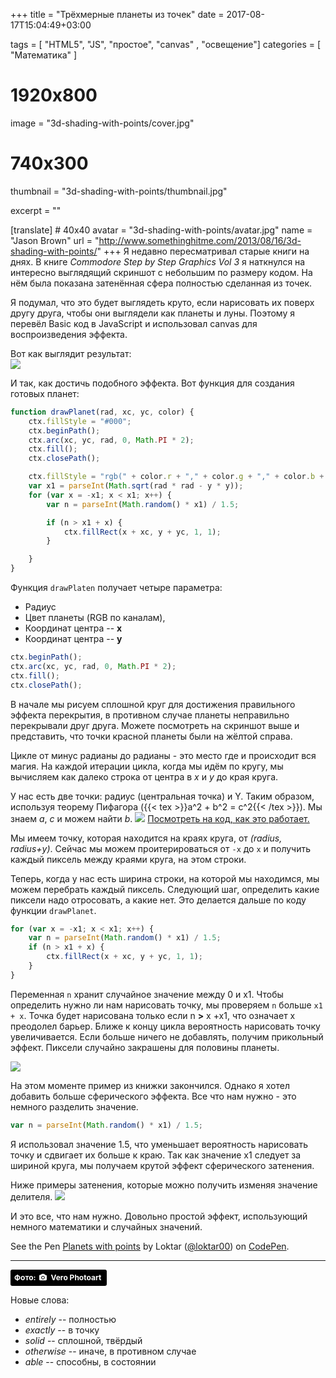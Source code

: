 +++
title = "Трёхмерные планеты из точек"
date = 2017-08-17T15:04:49+03:00

tags = [ "HTML5", "JS", "простое", "canvas" , "освещение"]
categories = [ "Математика" ]

# 1920x800
image = "3d-shading-with-points/cover.jpg"
# 740x300
thumbnail = "3d-shading-with-points/thumbnail.jpg"

excerpt = ""

[translate]
    # 40x40
    avatar = "3d-shading-with-points/avatar.jpg"
    name = "Jason Brown"
    url = "http://www.somethinghitme.com/2013/08/16/3d-shading-with-points/"
+++
Я недавно пересматривал старые книги на днях. В книге _Commodore Step by Step Graphics Vol 3_ я наткнулся на интересно выглядящий скриншот с небольшим по размеру кодом. На нём была показана затенённая сфера полностью сделанная из точек.
<!--more-->

Я подумал, что это будет выглядеть круто, если нарисовать их поверх другу друга, чтобы они выглядели как планеты и луны. Поэтому я перевёл Basic код в JavaScript и использовал canvas для воспроизведения эффекта.  

Вот как выглядит результат:  
![](/image/3d-shading-with-points/result.jpg)

И так, как достичь подобного эффекта. Вот функция для создания готовых планет:
```js
function drawPlanet(rad, xc, yc, color) {
    ctx.fillStyle = "#000";
    ctx.beginPath();
    ctx.arc(xc, yc, rad, 0, Math.PI * 2);
    ctx.fill();
    ctx.closePath();

    ctx.fillStyle = "rgb(" + color.r + "," + color.g + "," + color.b + ")";
    var x1 = parseInt(Math.sqrt(rad * rad - y * y));
    for (var x = -x1; x < x1; x++) {
        var n = parseInt(Math.random() * x1) / 1.5;

        if (n > x1 + x) {
            ctx.fillRect(x + xc, y + yc, 1, 1);
        }

    }
}
```

Функция `drawPlaten` получает четыре параметра: 

* Радиус 
* Цвет планеты (RGB по каналам),
* Координат центра -- **x**
* Координат центра -- **y**

```js
ctx.beginPath();
ctx.arc(xc, yc, rad, 0, Math.PI * 2);
ctx.fill();
ctx.closePath();
```
В начале мы рисуем сплошной круг для достижения правильного эффекта перекрытия, в противном случае планеты неправильно перекрывали друг друга. Можете посмотреть на скриншот выше и представить, что точки красной планеты были на жёлтой справа.

Цикле от минус радианы до радианы - это место где и происходит вся магия. На каждой итерации цикла, когда мы идём по кругу, мы вычисляем как далеко строка от центра в _x_ и _y_ до края круга.

У нас есть две точки: радиус (центральная точка) и Y. Таким образом, используя теорему Пифагора ({{< tex >}}a^2 + b^2 = c^2{{< /tex >}}). Мы знаем _a_, _c_ и можем найти _b_.
![](/image/3d-shading-with-points/radfig1.jpg)
[Посмотреть на код, как это работает.](http://jsfiddle.net/loktar/yJhLu/)

Мы имеем точку, которая находится на краях круга, от _(radius, radius+y)_. Сейчас мы можем проитерироваться от `-x` до `x` и получить каждый пиксель между краями круга, на этом строки.

Теперь, когда у нас есть ширина строки, на которой мы находимся, мы можем перебрать каждый пиксель. Следующий шаг, определить какие пиксели надо отросовать, а какие нет. Это делается дальше по коду функции `drawPlanet`.

```js
for (var x = -x1; x < x1; x++) {
    var n = parseInt(Math.random() * x1) / 1.5;
    if (n > x1 + x) {
        ctx.fillRect(x + xc, y + yc, 1, 1);
    }
}
```

Переменная `n` хранит случайное значение между 0 и x1. Чтобы определить нужно ли нам нарисовать точку, мы проверяем `n` больше `x1 + x`. Точка будет нарисована только если n **>** x +x1, что означает x преодолел барьер. Ближе к концу цикла вероятность нарисовать точку увеличивается. Если больше ничего не добавлять, получим прикольный эффект. Пиксели случайно закрашены для половины планеты.

![](/image/3d-shading-with-points/exemple.png)

На этом моменте пример из книжки закончился. Однако я хотел добавить больше сферического эффекта. Все что нам нужно - это немного разделить значение.

```js
var n = parseInt(Math.random() * x1) / 1.5;
```

Я использовал значение 1.5, что уменьшает вероятность нарисовать точку и сдвигает их больше к краю. Так как значение x1 следует за шириной круга, мы получаем крутой эффект сферического затенения.

Ниже примеры затенения, которые можно получить изменяя значение делителя.
![](/image/3d-shading-with-points/planet-phases.png)

И это все, что нам нужно. Довольно простой эффект, использующий немного математики и случайных значений.

<p data-height="385" data-theme-id="0" data-slug-hash="zEhDB" data-default-tab="result" data-user="loktar00" data-embed-version="2" data-pen-title="Planets with points" class="codepen">See the Pen <a href="https://codepen.io/loktar00/pen/zEhDB/">Planets with points</a> by Loktar (<a href="https://codepen.io/loktar00">@loktar00</a>) on <a href="https://codepen.io">CodePen</a>.</p>
<script async src="https://production-assets.codepen.io/assets/embed/ei.js"></script>

***
<div class="right"><a class="right"style="background-color:black;color:white;text-decoration:none;padding:4px 6px;font-family:-apple-system, BlinkMacSystemFont, 'San Francisco', 'Helvetica Neue', Helvetica, Ubuntu, Roboto, Noto, 'Segoe UI', Arial, sans-serif;font-size:12px;font-weight:bold;line-height:1.2;display:inline-block;border-radius:3px;" href="https://unsplash.com/@verophotoart?utm_medium=referral&amp;utm_campaign=photographer-credit&amp;utm_content=creditBadge" target="_blank" rel="noopener noreferrer" title="Download free do whatever you want high-resolution photos from Vero Photoart">Фото: <span style="display:inline-block;padding:2px 3px;"><svg xmlns="http://www.w3.org/2000/svg" style="height:12px;width:auto;position:relative;vertical-align:middle;top:-1px;fill:white;" viewBox="0 0 32 32"><title></title><path d="M20.8 18.1c0 2.7-2.2 4.8-4.8 4.8s-4.8-2.1-4.8-4.8c0-2.7 2.2-4.8 4.8-4.8 2.7.1 4.8 2.2 4.8 4.8zm11.2-7.4v14.9c0 2.3-1.9 4.3-4.3 4.3h-23.4c-2.4 0-4.3-1.9-4.3-4.3v-15c0-2.3 1.9-4.3 4.3-4.3h3.7l.8-2.3c.4-1.1 1.7-2 2.9-2h8.6c1.2 0 2.5.9 2.9 2l.8 2.4h3.7c2.4 0 4.3 1.9 4.3 4.3zm-8.6 7.5c0-4.1-3.3-7.5-7.5-7.5-4.1 0-7.5 3.4-7.5 7.5s3.3 7.5 7.5 7.5c4.2-.1 7.5-3.4 7.5-7.5z"></path></svg></span><span style="display:inline-block;padding:2px 3px;">Vero Photoart</span></a></div>


Новые слова:

* _entirely_ -- полностью
* _exactly_ -- в точку
* _solid_ -- сплошной, твёрдый
* _otherwise_ -- иначе, в противном случае
* _able_ -- способны, в состоянии